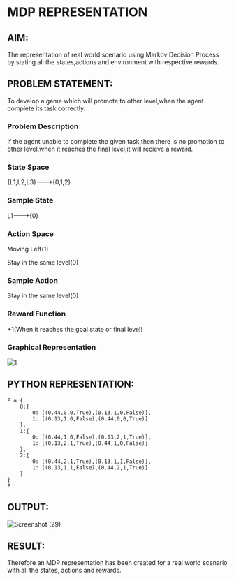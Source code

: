 # MDP REPRESENTATION

## AIM:
The representation of real world scenario using Markov Decision Process by stating all the states,actions and environment with respective rewards.

## PROBLEM STATEMENT:
To develop a game which will promote to other level,when the agent complete its task correctly.
### Problem Description
If the agent unable to complete the given task,then there is no promotion to other level,when it reaches the final level,it will recieve a reward.

### State Space
{L1,L2,L3}--->{0,1,2}
### Sample State
L1--->{0}

### Action Space
Moving Left(1)

Stay in the same level(0)

### Sample Action
Stay in the same level(0)

### Reward Function
+1(When it reaches the goal state or final level)

### Graphical Representation
![1](https://github.com/Sucharithachowdary/mdp-representation/assets/94166007/a2972744-54fc-49c9-8bc1-05e3faede7f1)



## PYTHON REPRESENTATION:
~~~
P = {
    0:{
        0: [(0.44,0,0,True),(0.13,1,0,False)],
        1: [(0.13,1,0,False),(0.44,0,0,True)]
    },
    1:{
        0: [(0.44,1,0,False),(0.13,2,1,True)],
        1: [(0.13,2,1,True),(0.44,1,0,False)]
    },
    2:{
        0: [(0.44,2,1,True),(0.13,1,1,False)],
        1: [(0.13,1,1,False),(0.44,2,1,True)]
    }
}
P
~~~

## OUTPUT:
![Screenshot (29)](https://github.com/Sucharithachowdary/mdp-representation/assets/94166007/8cfafaa5-b383-4e0c-bab2-f00a71194759)


## RESULT:
Therefore an MDP representation has been created for a real world scenario with all the states, actions and rewards.

